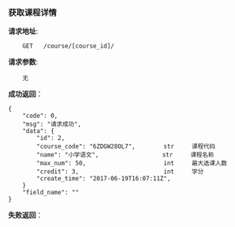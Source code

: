 ### 获取课程详情


**请求地址**:
```
    GET   /course/[course_id]/
```

**请求参数**:
```
    无
```

**成功返回**：
```
{
    "code": 0,
    "msg": "请求成功",
    "data": {
        "id": 2,
        "course_code": "6ZDGW28OL7",        str     课程代码
        "name": "小学语文",                  str     课程名称
        "max_num": 50,                      int     最大选课人数
        "credit": 3,                        int     学分
        "create_time": "2017-06-19T16:07:11Z",
    }
    "field_name": ""
}
```

**失败返回**：
```

```